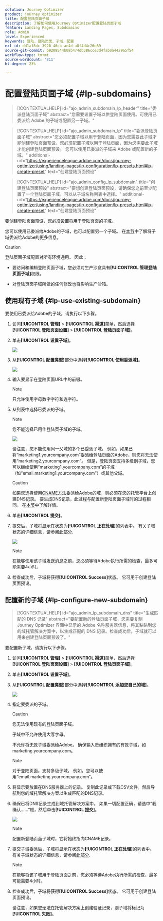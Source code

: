 ```yaml
---
solution: Journey Optimizer
product: journey optimizer
title: 配置登陆页面子域
description: 了解如何使用Journey Optimizer配置登陆页面子域
feature: Landing Pages, Subdomains
role: Admin
level: Experienced
keywords: 登陆、登陆页面、子域、配置
exl-id: dd1af8dc-3920-46cb-ae4d-a8f4d4c26e89
source-git-commit: b9208544b08b474db386cce3d4fab0a4429a5f54
workflow-type: tm+mt
source-wordcount: '811'
ht-degree: 23%

---
```


# 配置登陆页面子域 {#lp-subdomains}

>[!CONTEXTUALHELP]
>id="ajo_admin_subdomain_lp_header"
>title="委派登陆页面子域"
>abstract="您需要设置子域以供登陆页面使用。可使用已委派给 Adobe 的子域或配置另一子域。"

>[!CONTEXTUALHELP]
>id="ajo_admin_subdomain_lp"
>title="委派登陆页面子域"
>abstract="您必须配置子域以用于登陆页面，因为您需要此子域才能创建登陆页面预设。您必须配置子域以用于登陆页面，因为您需要此子域才能创建登陆页面预设。 您可以使用已委派的子域来 Adobe 或配置新的子域。"
>additional-url="https://experienceleague.adobe.com/docs/journey-optimizer/using/landing-pages/lp-configuration/lp-presets.html#lp-create-preset" text="创建登陆页面预设"

>[!CONTEXTUALHELP]
>id="ajo_admin_config_lp_subdomain"
>title="创建登陆页面预设"
>abstract="要想创建登陆页面预设，请确保您之前至少配置了一个登陆页面子域，可以从子域名称列表中选择。"
>additional-url="https://experienceleague.adobe.com/docs/journey-optimizer/using/landing-pages/lp-configuration/lp-presets.html#lp-create-preset" text="创建登陆页面预设"

要[创建登陆页面预设](lp-presets.md)，您必须设置将用于登陆页面的子域。

您可以使用已委派给Adobe的子域，也可以配置另一个子域。 在[本节](../configuration/delegate-subdomain.md)中了解将子域委派给Adobe的更多信息。

>[!CAUTION]
>
>登陆页面子域配置对所有环境通用。 因此：
>
>* 要访问和编辑登陆页面子域，您必须对生产沙盒具有&#x200B;**[!UICONTROL 管理登陆页面子域]**&#x200B;权限。
>
> * 对登陆页面子域所做的任何修改也将影响生产沙箱。

## 使用现有子域 {#lp-use-existing-subdomain}

要使用已委派给Adobe的子域，请执行以下步骤。

1. 访问&#x200B;**[!UICONTROL 管理]** > **[!UICONTROL 渠道]**&#x200B;菜单，然后选择&#x200B;**[!UICONTROL 登陆页面设置]** > **[!UICONTROL 登陆页面子域]**。

1. 单击&#x200B;**[!UICONTROL 设置子域]**。

   ![](assets/lp_set-up-subdomain.png)

1. 从&#x200B;**[!UICONTROL 配置类型]**&#x200B;部分中选择&#x200B;**[!UICONTROL 使用委派域]**。

   ![](assets/lp_use-delegated-subdomain.png)

1. 输入要显示在登陆页面URL中的前缀。

   >[!NOTE]
   >
   >只允许使用字母数字字符和连字符。

1. 从列表中选择已委派的子域。

   >[!NOTE]
   >
   >您不能选择已用作登陆页子域的子域。

   <!--Capital letters are not allowed in subdomains. TBC by PM-->

   ![](assets/lp_prefix-and-subdomain.png)

   请注意，您不能使用同一父域的多个已委派子域。 例如，如果已将“marketing1.yourcompany.com”委派给登陆页面的Adobe，则您将无法使用“marketing2.yourcompany.com”。 但是，登陆页面支持多级别子域，您可以继续使用“marketing1.yourcompany.com”的子域（如“email.marketing1.yourcompany.com”）或其他父域。

   >[!CAUTION]
   >
   >如果您选择使用[CNAME方法](../configuration/delegate-subdomain.md#cname-subdomain-delegation)委派给Adobe的域，则必须在您的托管平台上创建DNS记录。 要生成DNS记录，此过程与配置新登陆页面子域时的过程相同。 在[本节](#lp-configure-new-subdomain)中了解详情。

1. 单击&#x200B;**[!UICONTROL 提交]**。

1. 提交后，子域将显示在状态为&#x200B;**[!UICONTROL 正在处理]**&#x200B;的列表中。 有关子域状态的详细信息，请参阅[此部分](../configuration/about-subdomain-delegation.md#access-delegated-subdomains).<!--Same statuses?-->

   ![](assets/lp_subdomain-processing.png)

   >[!NOTE]
   >
   >在能够使用该子域发送消息之前，您必须等待Adobe执行所需的检查，最多可能需要4小时。<!--Learn more in [this section](delegate-subdomain.md#subdomain-validation).-->

1. 检查成功后，子域将获得&#x200B;**[!UICONTROL Success]**&#x200B;状态。 它可用于创建登陆页面预设。

## 配置新的子域 {#lp-configure-new-subdomain}

>[!CONTEXTUALHELP]
>id="ajo_admin_lp_subdomain_dns"
>title="生成匹配的 DNS 记录"
>abstract="要配置新的登陆页面子域，您需要复制 Journey Optimizer 界面中显示的 Adobe 名称服务器信息，将其粘贴到您的域托管解决方案中，以生成匹配的 DNS 记录。检查成功后，子域就可以用来创建登陆页面预设了。"

要配置新子域，请执行以下步骤。

1. 访问&#x200B;**[!UICONTROL 管理]** > **[!UICONTROL 渠道]**&#x200B;菜单，然后选择&#x200B;**[!UICONTROL 登陆页面设置]** > **[!UICONTROL 登陆页面子域]**。

1. 单击&#x200B;**[!UICONTROL 设置子域]**。

1. 从&#x200B;**[!UICONTROL 配置类型]**&#x200B;部分中选择&#x200B;**[!UICONTROL 添加您自己的域]**。

   ![](assets/lp_add-your-own-subdomain.png)

1. 指定要委派的子域。

   >[!CAUTION]
   >
   >您无法使用现有的登陆页面子域。
   >
   >子域中不允许使用大写字母。

   不允许将无效子域委派给Adobe。 确保输入贵组织拥有的有效子域，如marketing.yourcompany.com。

   >[!NOTE]
   >
   >对于登陆页面，支持多级子域。 例如，您可以使用“email.marketing.yourcompany.com”。

1. 将显示要放置在DNS服务器上的记录。 复制此记录或下载CSV文件，然后导航到您的域托管解决方案以生成匹配的DNS记录。

1. 确保已将DNS记录生成到域托管解决方案中。 如果一切配置正确，请选中“我确认……”框，然后单击&#x200B;**[!UICONTROL 提交]**。

   ![](assets/lp_add-your-own-subdomain-confirm.png)

   >[!NOTE]
   >
   >配置新登陆页面子域时，它将始终指向CNAME记录。

1. 提交子域委派后，子域将显示在状态为&#x200B;**[!UICONTROL 正在处理]**&#x200B;的列表中。 有关子域状态的详细信息，请参阅[此部分](../configuration/about-subdomain-delegation.md#access-delegated-subdomains).<!--Same statuses?-->

   >[!NOTE]
   >
   >在能够将该子域用于登陆页面之前，您必须等待Adobe执行所需的检查，最多可能需要4小时。<!--Learn more in [this section](#subdomain-validation).-->

1. 检查成功后，子域将获得&#x200B;**[!UICONTROL Success]**&#x200B;状态。 它可用于创建登陆页面预设。

   请注意，如果您无法在托管解决方案上创建验证记录，则子域将标记为&#x200B;**[!UICONTROL 失败]**。
